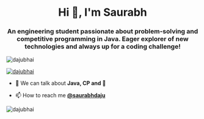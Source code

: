 <h1 align="center">Hi 👋, I'm Saurabh</h1>
<!-- <h3 align="center">An engineering student with great interest towards Web 3, Machine Learning and AI</h3> -->
<h3 align="center">An engineering student passionate about problem-solving and competitive programming in Java. Eager explorer of new technologies and always up for a coding challenge!</h3>


<p align="left"> <img src="https://komarev.com/ghpvc/?username=saurabhdaju&label=Profile%20views&color=0e75b6&style=flat" alt="dajubhai" /> </p>

<p align="left"> <a href="https://twitter.com/saurabhdaju" target="blank"><img src="https://img.shields.io/twitter/follow/saurabhdaju?logo=twitter&style=for-the-badge" alt="dajubhai" /></a> </p>

- 💬 We can talk about **Java, CP and 🎸**

- 📫 How to reach me [**@saurabhdaju**](https://bio.link/saurabhdaju)


<p><img align="center" src="https://github-readme-stats.vercel.app/api/top-langs?username=saurabhdaju&show_icons=true&locale=en&layout=compact" alt="dajubhai" /></p>
